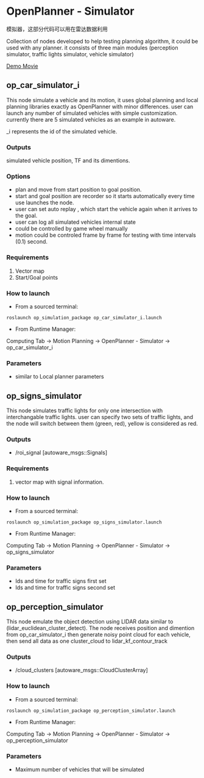 # OpenPlanner - Simulator
模拟器，这部分代码可以用在雷达数据利用

Collection of nodes developed to help testing planning algorithm, it could be used with any planner. 
it consists of three main modules (perception simulator, traffic lights simulator, vehicle simulator) 

[Demo Movie](https://youtu.be/BS5nLtBsXPE)

## op_car_simulator_i

This node simulate a vehicle and its motion, it uses global planning and local planning libraries exactly as OpenPlanner with minor differences.
user can launch any number of simulated vehicles with simple customization. currently there are 5 simulated vehicles as an example in autoware.

_i represents the id of the simulated vehicle.

### Outputs
simulated vehicle position, TF and its dimentions. 

### Options
* plan and move from start position to goal position. 
* start and goal position are recorder so it starts automatically every time use launches the node. 
* user can set auto replay , which start the vehicle again when it arrives to the goal.
* user can log all simulated vehicles internal state 
* could be controlled by game wheel manually 
* motion could be controled frame by frame for testing with time intervals (0.1) second.

### Requirements

1. Vector map 
1. Start/Goal points 

### How to launch

* From a sourced terminal:

`roslaunch op_simulation_package op_car_simulator_i.launch`

* From Runtime Manager:

Computing Tab -> Motion Planning -> OpenPlanner - Simulator  -> op_car_simulator_i


### Parameters 
 * similar to Local planner parameters



## op_signs_simulator

This node simulates traffic lights for only one intersection with interchangable traffic lights. user can specify two sets of traffic lights, and the node will switch between them (green, red), yellow is considered as red.

### Outputs
* /roi_signal [autoware_msgs::Signals]

### Requirements

1. vector map with signal information.

### How to launch

* From a sourced terminal:

`roslaunch op_simulation_package op_signs_simulator.launch`

* From Runtime Manager:

Computing Tab -> Motion Planning -> OpenPlanner - Simulator  -> op_signs_simulator

### Parameters 
 * Ids and time for traffic signs first set 
 * Ids and time for traffic signs second set



## op_perception_simulator

This node emulate the object detection using LIDAR data similar to (lidar_euclidean_cluster_detect). 
The node receives position and dimention from op_car_simulator_i then generate noisy point cloud for each vehicle, then send all data as one cluster_cloud to lidar_kf_contour_track

### Outputs
* /cloud_clusters [autoware_msgs::CloudClusterArray]

### How to launch

* From a sourced terminal:

`roslaunch op_simulation_package op_perception_simulator.launch`

* From Runtime Manager:

Computing Tab -> Motion Planning -> OpenPlanner - Simulator  -> op_perception_simulator

### Parameters 
 * Maximum number of vehicles that will be simulated 
